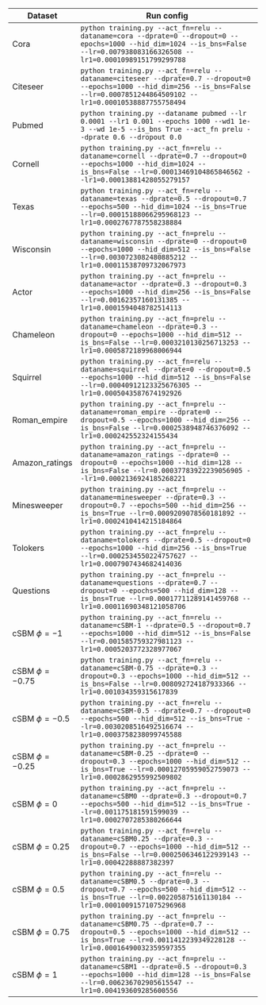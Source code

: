 | Dataset   | Run config                                                                                                                                                                                    | 
|-----------|-----------------------------------------------------------------------------------------------------------------------------------------------------------------------------------------------|
| Cora      | `python training.py --act_fn=relu --dataname=cora --dprate=0 --dropout=0 --epochs=1000 --hid_dim=1024 --is_bns=False --lr=0.007938083166326508 --lr1=0.00010989151799299788`                  |
| Citeseer  | `python training.py --act_fn=relu --dataname=citeseer --dprate=0.7 --dropout=0 --epochs=1000 --hid_dim=256 --is_bns=False --lr=0.0007851244864509102 --lr1=0.00010538887755758494`            |
| Pubmed    | `python training.py --dataname pubmed --lr 0.0001 --lr1 0.001 --epochs 1000 --wd1 1e-3 --wd 1e-5 --is_bns True --act_fn prelu --dprate 0.6 --dropout 0.0`                                     |
| Cornell   | `python training.py --act_fn=relu --dataname=cornell --dprate=0.7 --dropout=0 --epochs=1000 --hid_dim=1024 --is_bns=False --lr=0.00013469104865846562 --lr1=0.00013881428055279157`           |
| Texas     | `python training.py --act_fn=relu --dataname=texas --dprate=0.5 --dropout=0.7 --epochs=500 --hid_dim=1024 --is_bns=True --lr=0.00015188066295968123 --lr1=0.0002767787558238884`              |
| Wisconsin | `python training.py --act_fn=prelu --dataname=wisconsin --dprate=0 --dropout=0 --epochs=1000 --hid_dim=512 --is_bns=False --lr=0.0030723082480885212 --lr1=0.00011538709732067973`            |
| Actor     | `python training.py --act_fn=prelu --dataname=actor --dprate=0.3 --dropout=0.3 --epochs=1000 --hid_dim=256 --is_bns=False --lr=0.00162357160131385 --lr1=0.0001594048782514113`               |
| Chameleon | `python training.py --act_fn=prelu --dataname=chameleon --dprate=0.3 --dropout=0 --epochs=1000 --hid_dim=512 --is_bns=False --lr=0.0003210130256713253 --lr1=0.0005872189968006944`           |
| Squirrel  | `python training.py --act_fn=relu --dataname=squirrel --dprate=0 --dropout=0.5 --epochs=1000 --hid_dim=512 --is_bns=False --lr=0.00040912123325676305 --lr1=0.0005043587674192926`            |
| Roman_empire | `python training.py --act_fn=prelu --dataname=roman_empire --dprate=0 --dropout=0.5 --epochs=1000 --hid_dim=256 --is_bns=False --lr=0.0002538948746376092 --lr1=0.000242552324155434`      |
| Amazon_ratings | `python training.py --act_fn=prelu --dataname=amazon_ratings --dprate=0 --dropout=0 --epochs=1000 --hid_dim=128 --is_bns=False --lr=0.00037783922239056905 --lr1=0.0002136924185268221`  |
| Minesweeper | `python training.py --act_fn=prelu --dataname=minesweeper --dprate=0.3 --dropout=0.7 --epochs=500 --hid_dim=256 --is_bns=True --lr=0.0009209078560181892 --lr1=0.0002410414215184864`       |
| Tolokers | `python training.py --act_fn=prelu --dataname=tolokers --dprate=0.5 --dropout=0 --epochs=1000 --hid_dim=256 --is_bns=True --lr=0.0002534550224757627 --lr1=0.0007907434682414036`              |
| Questions | `python training.py --act_fn=prelu --dataname=questions --dprate=0.7 --dropout=0 --epochs=500 --hid_dim=128 --is_bns=True --lr=0.00017711289141459768 --lr1=0.00011690348121058706`           |
| cSBM $\phi = -1$ | `python training.py --act_fn=relu --dataname=cSBM-1 --dprate=0.5 --dropout=0.7 --epochs=1000 --hid_dim=512 --is_bns=False --lr=0.001585759327981123 --lr1=0.0005203772328977067`       |
| cSBM $\phi = -0.75$ | `python training.py --act_fn=relu --dataname=cSBM-0.75 --dprate=0.3 --dropout=0.3 --epochs=1000 --hid_dim=512 --is_bns=False --lr=0.008092724187933366 --lr1=0.001034359315617839`  |
| cSBM $\phi = -0.5$ | `python training.py --act_fn=relu --dataname=cSBM-0.5 --dprate=0.7 --dropout=0 --epochs=500 --hid_dim=512 --is_bns=True --lr=0.0030208516492516674 --lr1=0.0003758238099745588`      |
| cSBM $\phi = -0.25$ | `python training.py --act_fn=prelu --dataname=cSBM-0.25 --dprate=0 --dropout=0.3 --epochs=1000 --hid_dim=512 --is_bns=True --lr=0.00012705959052759073 --lr1=0.0002862955992509802` |
| cSBM $\phi = 0$ | `python training.py --act_fn=prelu --dataname=cSBM0 --dprate=0.3 --dropout=0.7 --epochs=500 --hid_dim=512 --is_bns=True --lr=0.001175181591599039 --lr1=0.0002707285380266644`          |
| cSBM $\phi = 0.25$ | `python training.py --act_fn=relu --dataname=cSBM0.25 --dprate=0.3 --dropout=0.7 --epochs=1000 --hid_dim=512 --is_bns=False --lr=0.0002506346122939143 --lr1=0.00042288887382397`    |
| cSBM $\phi = 0.5$ | `python training.py --act_fn=relu --dataname=cSBM0.5 --dprate=0.3 --dropout=0.7 --epochs=500 --hid_dim=512 --is_bns=True --lr=0.002205875161130184 --lr1=0.00010091571075296968`      |
| cSBM $\phi = 0.75$ | `python training.py --act_fn=prelu --dataname=cSBM0.75 --dprate=0.7 --dropout=0.5 --epochs=1000 --hid_dim=512 --is_bns=True --lr=0.0011412239349228128 --lr1=0.00016490032359597355` |
| cSBM $\phi = 1$ | `python training.py --act_fn=prelu --dataname=cSBM1 --dprate=0.5 --dropout=0.3 --epochs=1000 --hid_dim=128 --is_bns=False --lr=0.006236702905615547 --lr1=0.004193609285600556`         |
